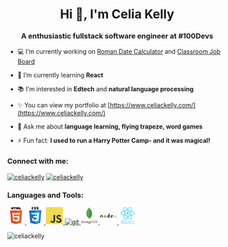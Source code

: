 <h1 align="center">Hi 👋, I'm Celia Kelly</h1>
<h3 align="center">A enthusiastic fullstack software engineer at #100Devs</h3>

- 💻 I’m currently working on [Roman Date Calculator](https://github.com/celiackelly/roman-date-calculator) and [Classroom Job Board](https://github.com/celiackelly/classroom-job-board)

- 🌱 I’m currently learning **React**

- 📚 I'm interested in **Edtech** and **natural language processing**

- ✨ You can view my portfolio at [https://www.celiackelly.com/](https://www.celiackelly.com/)

- 💬 Ask me about **language learning, flying trapeze, word games**

- ⚡ Fun fact: **I used to run a Harry Potter Camp- and it was magical!**

<h3 align="left">Connect with me:</h3>
<p align="left">
<a href="https://twitter.com/celiackelly" target="blank"><img align="center" src="https://raw.githubusercontent.com/rahuldkjain/github-profile-readme-generator/master/src/images/icons/Social/twitter.svg" alt="celiackelly" height="30" width="40" /></a>
<a href="https://linkedin.com/in/celiackelly" target="blank"><img align="center" src="https://raw.githubusercontent.com/rahuldkjain/github-profile-readme-generator/master/src/images/icons/Social/linked-in-alt.svg" alt="celiackelly" height="30" width="40" /></a>
</p>

<h3 align="left">Languages and Tools:</h3>
<p align="left"> <a href="https://www.w3.org/html/" target="_blank" rel="noreferrer"> <img src="https://raw.githubusercontent.com/devicons/devicon/master/icons/html5/html5-original-wordmark.svg" alt="html5" width="40" height="40"/> </a> <a href="https://www.w3schools.com/css/" target="_blank" rel="noreferrer"> <img src="https://raw.githubusercontent.com/devicons/devicon/master/icons/css3/css3-original-wordmark.svg" alt="css3" width="40" height="40"/> <a href="https://developer.mozilla.org/en-US/docs/Web/JavaScript" target="_blank" rel="noreferrer"> <img src="https://raw.githubusercontent.com/devicons/devicon/master/icons/javascript/javascript-original.svg" alt="javascript" width="40" height="40"/> </a> </a> <a href="https://git-scm.com/" target="_blank" rel="noreferrer"> <img src="https://www.vectorlogo.zone/logos/git-scm/git-scm-icon.svg" alt="git" width="40" height="40"/> </a> <a href="https://www.mongodb.com/" target="_blank" rel="noreferrer"> <img src="https://raw.githubusercontent.com/devicons/devicon/master/icons/mongodb/mongodb-original-wordmark.svg" alt="mongodb" width="40" height="40"/> </a> <a href="https://nodejs.org" target="_blank" rel="noreferrer"> <img src="https://raw.githubusercontent.com/devicons/devicon/master/icons/nodejs/nodejs-original-wordmark.svg" alt="nodejs" width="40" height="40"/> </a> <a href="https://reactjs.org/" target="_blank" rel="noreferrer"> <img src="https://raw.githubusercontent.com/devicons/devicon/master/icons/react/react-original-wordmark.svg" alt="react" width="40" height="40"/> </a> </p>

<p><img align="center" src="https://github-readme-streak-stats.herokuapp.com/?user=celiackelly&" alt="celiackelly" /></p
